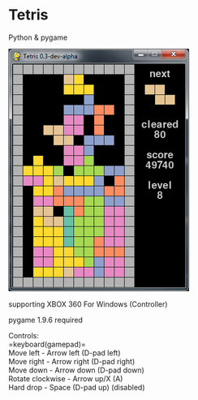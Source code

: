 # Tetris
Python & pygame

![v0.4 screenshot](img/0.4-alpha.png?raw=true "v0.4 screenshot")  


supporting XBOX 360 For Windows (Controller)  

pygame 1.9.6 required

Controls:  
=keyboard(gamepad)=  
Move left - Arrow left (D-pad left)    
Move right - Arrow right (D-pad right)  
Move down - Arrow down (D-pad down)  
Rotate clockwise - Arrow up/X (A)  
Hard drop - Space (D-pad up) (disabled)  

